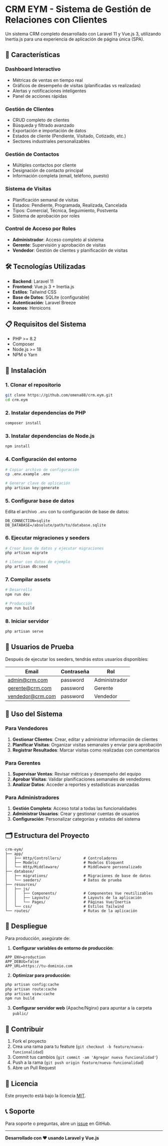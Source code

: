 # CRM EYM - Sistema de Gestión de Relaciones con Clientes

Un sistema CRM completo desarrollado con Laravel 11 y Vue.js 3, utilizando Inertia.js para una experiencia de aplicación de página única (SPA).

## 🚀 Características

### Dashboard Interactivo
- Métricas de ventas en tiempo real
- Gráficos de desempeño de visitas (planificadas vs realizadas)
- Alertas y notificaciones inteligentes
- Panel de acciones rápidas

### Gestión de Clientes
- CRUD completo de clientes
- Búsqueda y filtrado avanzado
- Exportación e importación de datos
- Estados de cliente (Pendiente, Visitado, Cotizado, etc.)
- Sectores industriales personalizables

### Gestión de Contactos
- Múltiples contactos por cliente
- Designación de contacto principal
- Información completa (email, teléfono, puesto)

### Sistema de Visitas
- Planificación semanal de visitas
- Estados: Pendiente, Programada, Realizada, Cancelada
- Tipos: Comercial, Técnica, Seguimiento, Postventa
- Sistema de aprobación por roles

### Control de Acceso por Roles
- **Administrador**: Acceso completo al sistema
- **Gerente**: Supervisión y aprobación de visitas
- **Vendedor**: Gestión de clientes y planificación de visitas

## 🛠️ Tecnologías Utilizadas

- **Backend**: Laravel 11
- **Frontend**: Vue.js 3 + Inertia.js
- **Estilos**: Tailwind CSS
- **Base de Datos**: SQLite (configurable)
- **Autenticación**: Laravel Breeze
- **Iconos**: Heroicons

## 📋 Requisitos del Sistema

- PHP >= 8.2
- Composer
- Node.js >= 18
- NPM o Yarn

## 🔧 Instalación

### 1. Clonar el repositorio
```bash
git clone https://github.com/omena88/crm.eym.git
cd crm.eym
```

### 2. Instalar dependencias de PHP
```bash
composer install
```

### 3. Instalar dependencias de Node.js
```bash
npm install
```

### 4. Configuración del entorno
```bash
# Copiar archivo de configuración
cp .env.example .env

# Generar clave de aplicación
php artisan key:generate
```

### 5. Configurar base de datos
Edita el archivo `.env` con tu configuración de base de datos:
```env
DB_CONNECTION=sqlite
DB_DATABASE=/absolute/path/to/database.sqlite
```

### 6. Ejecutar migraciones y seeders
```bash
# Crear base de datos y ejecutar migraciones
php artisan migrate

# Llenar con datos de ejemplo
php artisan db:seed
```

### 7. Compilar assets
```bash
# Desarrollo
npm run dev

# Producción
npm run build
```

### 8. Iniciar servidor
```bash
php artisan serve
```

## 👥 Usuarios de Prueba

Después de ejecutar los seeders, tendrás estos usuarios disponibles:

| Email | Contraseña | Rol |
|-------|------------|-----|
| admin@crm.com | password | Administrador |
| gerente@crm.com | password | Gerente |
| vendedor@crm.com | password | Vendedor |

## 📱 Uso del Sistema

### Para Vendedores
1. **Gestionar Clientes**: Crear, editar y administrar información de clientes
2. **Planificar Visitas**: Organizar visitas semanales y enviar para aprobación
3. **Registrar Resultados**: Marcar visitas como realizadas con comentarios

### Para Gerentes
1. **Supervisar Ventas**: Revisar métricas y desempeño del equipo
2. **Aprobar Visitas**: Validar planificaciones semanales de vendedores
3. **Analizar Datos**: Acceder a reportes y estadísticas avanzadas

### Para Administradores
1. **Gestión Completa**: Acceso total a todas las funcionalidades
2. **Administrar Usuarios**: Crear y gestionar cuentas de usuarios
3. **Configuración**: Personalizar categorías y estados del sistema

## 🗂️ Estructura del Proyecto

```
crm-eym/
├── app/
│   ├── Http/Controllers/          # Controladores
│   ├── Models/                    # Modelos Eloquent
│   └── Http/Middleware/           # Middleware personalizado
├── database/
│   ├── migrations/                # Migraciones de base de datos
│   └── seeders/                   # Datos de prueba
├── resources/
│   ├── js/
│   │   ├── Components/            # Componentes Vue reutilizables
│   │   ├── Layouts/               # Layouts de la aplicación
│   │   └── Pages/                 # Páginas Vue/Inertia
│   └── css/                       # Estilos Tailwind
└── routes/                        # Rutas de la aplicación
```

## 🚀 Despliegue

Para producción, asegúrate de:

1. **Configurar variables de entorno de producción**:
```env
APP_ENV=production
APP_DEBUG=false
APP_URL=https://tu-dominio.com
```

2. **Optimizar para producción**:
```bash
php artisan config:cache
php artisan route:cache
php artisan view:cache
npm run build
```

3. **Configurar servidor web** (Apache/Nginx) para apuntar a la carpeta `public/`

## 🤝 Contribuir

1. Fork el proyecto
2. Crea una rama para tu feature (`git checkout -b feature/nueva-funcionalidad`)
3. Commit tus cambios (`git commit -am 'Agregar nueva funcionalidad'`)
4. Push a la rama (`git push origin feature/nueva-funcionalidad`)
5. Abre un Pull Request

## 📄 Licencia

Este proyecto está bajo la licencia [MIT](LICENSE).

## 📞 Soporte

Para soporte o preguntas, abre un [issue](https://github.com/omena88/crm.eym/issues) en GitHub.

---

**Desarrollado con ❤️ usando Laravel y Vue.js** 